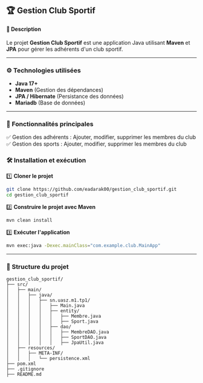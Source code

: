 ## 🏆 Gestion Club Sportif  

#### 📌 Description  
Le projet **Gestion Club Sportif** est une application Java utilisant **Maven** et **JPA** pour gérer les adhérents d'un club sportif.  

---

### ⚙️ Technologies utilisées  
- **Java 17+**  
- **Maven** (Gestion des dépendances)  
- **JPA / Hibernate** (Persistance des données)  
- **Mariadb** (Base de données)  

---

### 📌 Fonctionnalités principales

✅ Gestion des adhérents : Ajouter, modifier, supprimer les membres du club  
✅ Gestion des sports :  Ajouter, modifier, supprimer les membres du club 

### 🛠 Installation et exécution  
1️⃣ **Cloner le projet**  
```sh
git clone https://github.com/eadarak00/gestion_club_sportif.git
cd gestion_club_sportif
```
2️⃣ **Construire le projet avec Maven**  
```sh
mvn clean install
```
3️⃣ **Exécuter l'application**  
```sh
mvn exec:java -Dexec.mainClass="com.example.club.MainApp"
```

---

### 📂 Structure du projet  
```
gestion_club_sportif/
├── src/
│   ├── main/
│   │   ├── java/
│   │   │   ├── sn.uasz.m1.tp1/
│   │   │   │   ├── Main.java
│   │   │   │   ├── entity/
│   │   │   │   │   ├── Membre.java
│   │   │   │   │   ├── Sport.java
│   │   │   │   ├── dao/
│   │   │   │   │   ├── MembreDAO.java
│   │   │   │   │   ├── SportDAO.java
│   │   │   │   │   ├── JpaUtil.java
│   ├── resources/
│   │   ├── META-INF/
│   │   │   └── persistence.xml
├── pom.xml
├── .gitignore
├── README.md
```
